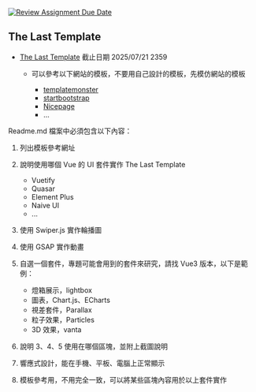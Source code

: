 [![Review Assignment Due Date](https://classroom.github.com/assets/deadline-readme-button-22041afd0340ce965d47ae6ef1cefeee28c7c493a6346c4f15d667ab976d596c.svg)](https://classroom.github.com/a/w-KMrjvJ)


## The Last Template

- [The Last Template](https://classroom.github.com/a/w-KMrjvJ) 截止日期 2025/07/21 2359

  - 可以參考以下網站的模板，不要用自己設計的模板，先模仿網站的模板

    - [templatemonster](https://www.templatemonster.com/)
    - [startbootstrap](https://startbootstrap.com/)
    - [Nicepage](https://nicepage.com/)
    - ...

Readme.md 檔案中必須包含以下內容：

1. 列出模板參考網址
2. 說明使用哪個 Vue 的 UI 套件實作 The Last Template

   - Vuetify
   - Quasar
   - Element Plus
   - Naive UI
   - ...

3. 使用 Swiper.js 實作輪播圖
4. 使用 GSAP 實作動畫
5. 自選一個套件，專題可能會用到的套件來研究，請找 Vue3 版本，以下是範例：

   - 燈箱展示，lightbox
   - 圖表，Chart.js、ECharts
   - 視差套件，Parallax
   - 粒子效果，Particles
   - 3D 效果，vanta

6. 說明 3、4、5 使用在哪個區塊，並附上截圖說明
7. 響應式設計，能在手機、平板、電腦上正常顯示
8. 模板參考用，不用完全一致，可以將某些區塊內容用於以上套件實作